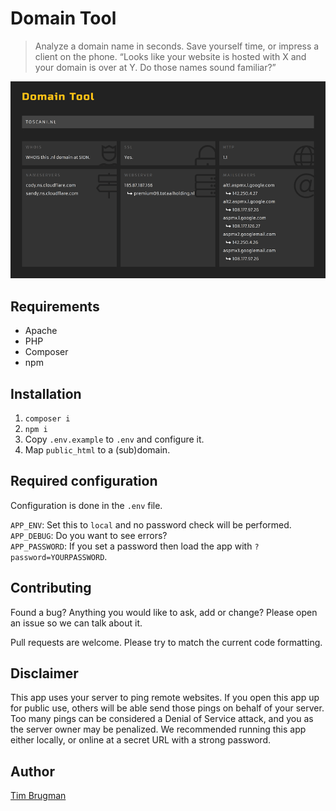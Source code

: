 # Domain Tool

> Analyze a domain name in seconds. Save yourself time, or impress a client on the phone.
> “Looks like your website is hosted with X and your domain is over at Y. Do those names sound familiar?”

![screenshot](/screenshot.png)

## Requirements

- Apache
- PHP
- Composer
- npm

## Installation

1. `composer i`
1. `npm i`
1. Copy `.env.example` to `.env` and configure it.
1. Map `public_html` to a (sub)domain.

## Required configuration

Configuration is done in the `.env` file.

`APP_ENV`: Set this to `local` and no password check will be performed.<br>
`APP_DEBUG`: Do you want to see errors?<br>
`APP_PASSWORD`: If you set a password then load the app with `?password=YOURPASSWORD`.

## Contributing

Found a bug? Anything you would like to ask, add or change? Please open an issue so we can talk about it.

Pull requests are welcome. Please try to match the current code formatting.

## Disclaimer

This app uses your server to ping remote websites. If you open this app up for public use, others will be able send those pings on behalf of your server. Too many pings can be considered a Denial of Service attack, and you as the server owner may be penalized. We recommended running this app either locally, or online at a secret URL with a strong password.

## Author

[Tim Brugman](https://github.com/Brugman)

